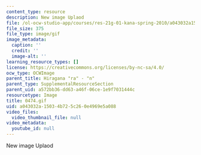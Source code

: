 ```yaml
---
content_type: resource
description: New image Uplaod
file: /ol-ocw-studio-app/courses/res-21g-01-kana-spring-2010/a043032a15034b725c260e4969e5a088_0474.gif
file_size: 375
file_type: image/gif
image_metadata:
  caption: ''
  credit: ''
  image-alt: ''
learning_resource_types: []
license: https://creativecommons.org/licenses/by-nc-sa/4.0/
ocw_type: OCWImage
parent_title: Hiragana "ra" - "n"
parent_type: SupplementalResourceSection
parent_uid: a572bb36-dd63-a46f-06ce-1e9f7031444c
resourcetype: Image
title: 0474.gif
uid: a043032a-1503-4b72-5c26-0e4969e5a088
video_files:
  video_thumbnail_file: null
video_metadata:
  youtube_id: null
---
```

New image Uplaod